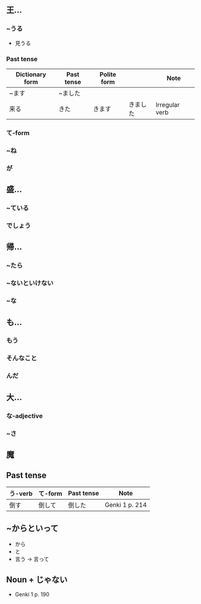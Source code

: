 ## 王...
### ~うる
* 見うる
### Past tense
|Dictionary form|Past tense|Polite form||Note|
|---|---|---|---|---|
|~ます|~ました|||
|来る|きた|きます|きました|Irregular verb|
### て-form
### ~ね
### が
## 盛...
### ~ている
### でしょう
## 帰...
### ~たら
### ~ないといけない
### ~な
## も...
### もう
### そんなこと
### んだ
## 大...
### な-adjective
### ~さ
## 魔
## Past tense
|う-verb|て-form|Past tense|Note|
|---|---|---|---|
|倒す|倒して|倒した|Genki 1 p. 214|
## ~からといって
* から
* と
* 言う -> 言って
## Noun + じゃない
* Genki 1 p. 190
